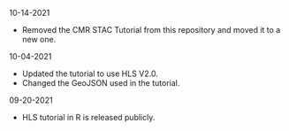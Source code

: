 10-14-2021
- Removed the CMR STAC Tutorial from this repository and moved it to a new one.

10-04-2021
- Updated the tutorial to use HLS V2.0.
- Changed the GeoJSON used in the tutorial. 

09-20-2021
- HLS tutorial in R is released publicly. 
